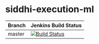 # siddhi-execution-ml

|   Branch | Jenkins Build Status |
| :---------------------------------------- |:---------------------------------------
| master         | [![Build Status](https://wso2.org/jenkins/view/wso2-dependencies/job/siddhi/job/siddhi-execution-ml/badge/icon)](https://wso2.org/jenkins/job/siddhi/job/siddhi-execution-ml/ )|
